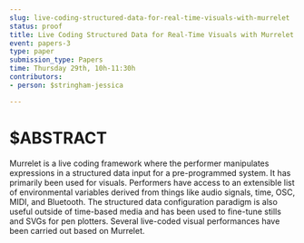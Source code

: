 ```yaml
---
slug: live-coding-structured-data-for-real-time-visuals-with-murrelet
status: proof
title: Live Coding Structured Data for Real-Time Visuals with Murrelet
event: papers-3
type: paper
submission_type: Papers
time: Thursday 29th, 10h-11:30h
contributors:
- person: $stringham-jessica

---
```


# $ABSTRACT

Murrelet is a live coding framework where the performer manipulates expressions in a structured data input for a pre-programmed system. It has primarily been used for visuals. Performers have access to an extensible list of environmental variables derived from things like audio signals, time, OSC, MIDI, and Bluetooth. The structured data configuration paradigm is also useful outside of time-based media and has been used to fine-tune stills and SVGs for pen plotters. Several live-coded visual performances have been carried out based on Murrelet.

